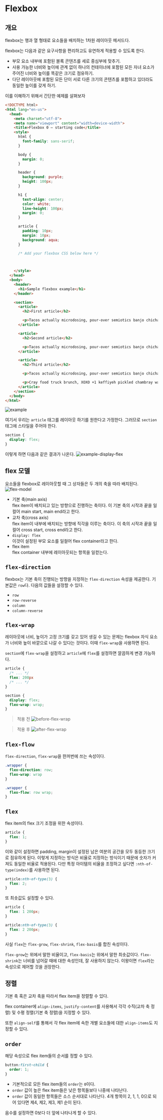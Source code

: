 # Flexbox

## 개요

flexbox는 행과 열 형태로 요소들을 배치하는 1차원 레이아웃 메서드다.

flexbox는 다음과 같은 요구사항을 편리하고도 유연하게 적용할 수 있도록 한다.

- 부모 요소 내부에 포함된 블록 콘텐츠를 세로 중심부에 맞추기.
- 사용 가능한 너비와 높이에 관계 없이 하나의 컨테이너에 포함된 모든 자녀 요소가 주어진 너비와 높이를 똑같은 크기로 점유하기.
- 다단 레이아웃에 포함된 모든 단이 서로 다른 크기의 콘텐츠를 포함하고 있더라도 동일한 높이를 갖게 하기.

이를 이해하기 위해서 간단한 예제를 살펴보자

``` html
<!DOCTYPE html>
<html lang="en-us">
  <head>
    <meta charset="utf-8">
    <meta name="viewport" content="width=device-width">
    <title>Flexbox 0 — starting code</title>
    <style>
      html {
        font-family: sans-serif;
      }

      body {
        margin: 0;
      }

      header {
        background: purple;
        height: 100px;
      }

      h1 {
        text-align: center;
        color: white;
        line-height: 100px;
        margin: 0;
      }

      article {
        padding: 10px;
        margin: 10px;
        background: aqua;
      }

      /* Add your flexbox CSS below here */


      
    </style>
  </head>
  <body>
    <header>
      <h1>Sample flexbox example</h1>
    </header>

    <section>
      <article>
        <h2>First article</h2>

        <p>Tacos actually microdosing, pour-over semiotics banjo chicharrones retro fanny pack portland everyday carry vinyl typewriter. Tacos PBR&B pork belly, everyday carry ennui pickled sriracha normcore hashtag polaroid single-origin coffee cold-pressed. PBR&B tattooed trust fund twee, leggings salvia iPhone photo booth health goth gastropub hammock.</p>
      </article>

      <article>
        <h2>Second article</h2>

        <p>Tacos actually microdosing, pour-over semiotics banjo chicharrones retro fanny pack portland everyday carry vinyl typewriter. Tacos PBR&B pork belly, everyday carry ennui pickled sriracha normcore hashtag polaroid single-origin coffee cold-pressed. PBR&B tattooed trust fund twee, leggings salvia iPhone photo booth health goth gastropub hammock.</p>
      </article>

      <article>
        <h2>Third article</h2>

        <p>Tacos actually microdosing, pour-over semiotics banjo chicharrones retro fanny pack portland everyday carry vinyl typewriter. Tacos PBR&B pork belly, everyday carry ennui pickled sriracha normcore hashtag polaroid single-origin coffee cold-pressed. PBR&B tattooed trust fund twee, leggings salvia iPhone photo booth health goth gastropub hammock.</p>

        <p>Cray food truck brunch, XOXO +1 keffiyeh pickled chambray waistcoat ennui. Organic small batch paleo 8-bit. Intelligentsia umami wayfarers pickled, asymmetrical kombucha letterpress kitsch leggings cold-pressed squid chartreuse put a bird on it. Listicle pickled man bun cornhole heirloom art party.</p>
      </article>
    </section>
  </body>
</html>
```
![example](images/example.png)

여기서 우리는 `article` 태그를 레이아웃 하기를 원한다고 가정한다. 그러므로 `section` 태그에 스타일을 주어야 한다.

``` css
section {
  display: flex;
}
```

이렇게 하면 다음과 같은 결과가 나온다.
![example-display-flex](images/example-display-flex.png)

## flex 모델

요소들을 flexbox로 레이아웃할 때 그 상자들은 두 개의 축을 따라 배치된다.
![flex-model](images/flex-model.png)
- 기본 축(main axis)  
  flex item이 배치되고 있는 방향으로 진행하는 축이다. 이 기본 축의 시작과 끝을 일컬어 main start, main end라고 한다.
- 교차 축(cross axis)  
  flex item이 내부에 배치되는 방향에 직각을 이루는 축이다. 이 축의 시작과 끝을 일컬어 cross start, cross end라고 한다.
- `display: flex`  
  이것이 설정된 부모 요소를 일컬어 flex container라고 한다.
- flex item  
  flex container 내부에 레이아웃되는 항목을 일컫는다.

## `flex-direction`

flexbox는 기본 축이 진행되는 방향을 지정하는 `flex-direction` 속성을 제공한다. 기본값은 `row`다. 다음의 값들을 설정할 수 있다.
- `row`
- `row-reverse`
- `column`
- `column-reverse`

## `flex-wrap`

레이아웃에 너비, 높이가 고정 크기를 갖고 있어 생길 수 있는 문제는 flexbox 자식 요소가 너비와 높이 바깥으로 나갈 수 있다는 것이다. 이때 `flex-wrap`을 사용하면 된다.

`section`에 `flex-wrap`을 설정하고 `article`에 `flex`를 설정하면 깔끔하게 변경 가능하다.

``` css
article {
  /* ... */
  flex: 200px
  /* ... */
}

section {
  display: flex;
  flex-wrap: wrap;
}
```

> 적용 전
  ![before-flex-wrap](images/before-flex-wrap.png)

> 적용 후
  ![after-flex-wrap](images/after-flex-wrap.png)

## `flex-flow`

`flex-direction`, `flex-wrap`을 한꺼번에 쓰는 속성이다.

``` css
.wrapper {
  flex-direction: row;
  flex-wrap: wrap
}

.wrapper {
  flex-flow: row wrap;
}
```

## `flex`

flex item의 flex 크기 조정을 위한 속성이다.

``` css
article {
  flex: 1;
}
```

이와 같이 설정하면 padding, margin이 설정된 남은 여분의 공간을 모두 동등한 크기로 점유하게 된다. 이렇게 지정하는 방식은 비율로 지정하는 방식이기 때문에 숫자가 커져도 동일한 비율로 적용된다. 다만 특정 아이템의 비율을 조정하고 싶다면 `:nth-of-type(index)`를 사용하면 된다.

``` css
article:nth-of-type(3) {
  flex: 2;
}
```

또 최솟값도 설정할 수 있다.

``` css
article {
  flex: 1 200px;
}

article:nth-of-type(3) {
  flex: 2 200px;
}
```

사실 `flex`는 `flex-grow`, `flex-shrink`, `flex-basis`를 합친 속성이다.

`flex-grow`는 위에서 말한 비율이고, `flex-basis`는 위에서 말한 최솟값이다. `flex-shrink`는 너비를 넘어갈 때에 대한 속성인데, 잘 사용하지 않는다. 이왕이면 `flex`라는 속성으로 제어할 것을 권장한다.

## 정렬

기본 축 혹은 교차 축을 따라서 flex item을 정렬할 수 있다.

flex container에 `align-items`, `justify-content`를 사용해서 각각 수직(교차 축 정렬) 및 수평 정렬(기본 축 정렬)을 지정할 수 있다.

또한 `align-self`를 통해서 각 flex item에 속한 개별 요소들에 대한 `align-items`도 지정할 수 있다.

## `order`

해당 속성으로 flex item들의 순서를 정할 수 있다.

``` css
button:first-child {
  order: 1;
}
```

- 기본적으로 모든 flex item들의 `order`는 `0`이다.
- `order` 값이 높은 flex item들은 낮은 항목들보다 나중에 나타난다.
- `order` 값이 동일한 항목들은 소스 순서대로 나타난다. 4개 항목이 2, 1, 1, 0으로 되어 있다면 제4, 제2, 제3, 제1 순이 된다.

음수를 설정하면 0보다 더 앞에 나타나게 할 수 있다.
